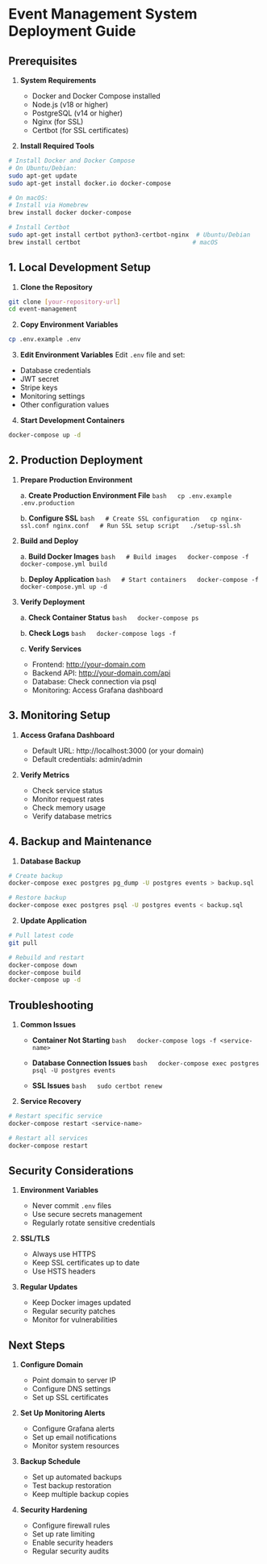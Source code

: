 # Event Management System Deployment Guide

## Prerequisites

1. **System Requirements**
   - Docker and Docker Compose installed
   - Node.js (v18 or higher)
   - PostgreSQL (v14 or higher)
   - Nginx (for SSL)
   - Certbot (for SSL certificates)

2. **Install Required Tools**
```bash
# Install Docker and Docker Compose
# On Ubuntu/Debian:
sudo apt-get update
sudo apt-get install docker.io docker-compose

# On macOS:
# Install via Homebrew
brew install docker docker-compose

# Install Certbot
sudo apt-get install certbot python3-certbot-nginx  # Ubuntu/Debian
brew install certbot                               # macOS
```

## 1. Local Development Setup

1. **Clone the Repository**
```bash
git clone [your-repository-url]
cd event-management
```

2. **Copy Environment Variables**
```bash
cp .env.example .env
```

3. **Edit Environment Variables**
Edit `.env` file and set:
- Database credentials
- JWT secret
- Stripe keys
- Monitoring settings
- Other configuration values

4. **Start Development Containers**
```bash
docker-compose up -d
```

## 2. Production Deployment

1. **Prepare Production Environment**

   a. **Create Production Environment File**
   ```bash   cp .env.example .env.production   ```

   b. **Configure SSL**
   ```bash   # Create SSL configuration   cp nginx-ssl.conf nginx.conf   # Run SSL setup script   ./setup-ssl.sh   ```

2. **Build and Deploy**

   a. **Build Docker Images**
   ```bash   # Build images   docker-compose -f docker-compose.yml build   ```

   b. **Deploy Application**
   ```bash   # Start containers   docker-compose -f docker-compose.yml up -d   ```

3. **Verify Deployment**

   a. **Check Container Status**
   ```bash   docker-compose ps   ```

   b. **Check Logs**
   ```bash   docker-compose logs -f   ```

   c. **Verify Services**
   - Frontend: http://your-domain.com
   - Backend API: http://your-domain.com/api
   - Database: Check connection via psql
   - Monitoring: Access Grafana dashboard

## 3. Monitoring Setup

1. **Access Grafana Dashboard**
   - Default URL: http://localhost:3000 (or your domain)
   - Default credentials: admin/admin

2. **Verify Metrics**
   - Check service status
   - Monitor request rates
   - Check memory usage
   - Verify database metrics

## 4. Backup and Maintenance

1. **Database Backup**
```bash
# Create backup
docker-compose exec postgres pg_dump -U postgres events > backup.sql

# Restore backup
docker-compose exec postgres psql -U postgres events < backup.sql
```

2. **Update Application**
```bash
# Pull latest code
git pull

# Rebuild and restart
docker-compose down
docker-compose build
docker-compose up -d
```

## Troubleshooting

1. **Common Issues**

   - **Container Not Starting**
   ```bash   docker-compose logs -f <service-name>   ```

   - **Database Connection Issues**
   ```bash   docker-compose exec postgres psql -U postgres events   ```

   - **SSL Issues**
   ```bash   sudo certbot renew   ```

2. **Service Recovery**
```bash
# Restart specific service
docker-compose restart <service-name>

# Restart all services
docker-compose restart
```

## Security Considerations

1. **Environment Variables**
   - Never commit `.env` files
   - Use secure secrets management
   - Regularly rotate sensitive credentials

2. **SSL/TLS**
   - Always use HTTPS
   - Keep SSL certificates up to date
   - Use HSTS headers

3. **Regular Updates**
   - Keep Docker images updated
   - Regular security patches
   - Monitor for vulnerabilities

## Next Steps

1. **Configure Domain**
   - Point domain to server IP
   - Configure DNS settings
   - Set up SSL certificates

2. **Set Up Monitoring Alerts**
   - Configure Grafana alerts
   - Set up email notifications
   - Monitor system resources

3. **Backup Schedule**
   - Set up automated backups
   - Test backup restoration
   - Keep multiple backup copies

4. **Security Hardening**
   - Configure firewall rules
   - Set up rate limiting
   - Enable security headers
   - Regular security audits
